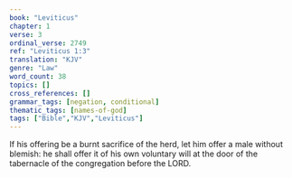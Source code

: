 ```yaml
---
book: "Leviticus"
chapter: 1
verse: 3
ordinal_verse: 2749
ref: "Leviticus 1:3"
translation: "KJV"
genre: "Law"
word_count: 38
topics: []
cross_references: []
grammar_tags: [negation, conditional]
thematic_tags: [names-of-god]
tags: ["Bible","KJV","Leviticus"]
---
```

If his offering be a burnt sacrifice of the herd, let him offer a male without blemish: he shall offer it of his own voluntary will at the door of the tabernacle of the congregation before the LORD.
